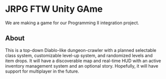 
# JRPG FTW Unity GAme
We are making a game for our Programming II integration project.

<h2>
About
</h2>
This is a top-down Diablo-like dungeon-crawler with a planned selectable class system, customizable level-up system, and randomized levels and item drops. It will have a discoverable map and real-time HUD with an active inventory management system and an optional story. Hopefully, it will have support for multiplayer in the future.
